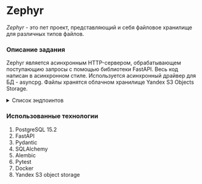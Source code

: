 # Zephyr

_Zephyr_ - это пет проект, представляющий и себя файловое хранилище для различных типов файлов.

### Описание задания

Zephyr является асинхронным HTTP-сервером, обрабатывающем поступающию запросы с помощью библиотеки FastAPI.
Весь код написан в асинхронном стиле. Используется асинхронный драйвер для БД - asyncpg.
Файлы хранятся облачном хранилище Yandex S3 Objects Storage.

<details>
<summary> Список эндпоинтов </summary>

1. Статус активности связанных сервисов.

    <details>
    <summary> Подробнее </summary>
   
   **Request**
    ```
    GET /ping
    ```
    _Получить информацию по доступности сторонних сервисов (Postgresql, S3)_

   **Response**
    ```json
    {
        "database": 1.27,
        "yandex s3": 1.89
    }
    ```
   </details>


2. Регистрация пользователя.

    <details>
    <summary> Подробнее </summary>

    **Request**
    ```
    POST /users/register
    ```
    ```json
    {
        "login": "foo",
        "password": "bar"
    }
    ```
   _Регистрация нового пользователя. Запрос принимает на вход логин и пароль для создания новой учетной записи._

    </details>


3. Авторизация пользователя.

    <details>
    <summary> Подробнее </summary>

   **Request**
    ```
    POST /users/login
    ```
    ```json
    {
        "login": "foo",
        "password": "bar"
    }
    ```
   _Запрос принимает на вход логин и пароль учетной записи и возвращает авторизационный токен._
   _Далее все запросы проверяют наличие токена в заголовках - `Authorization: Bearer <token>`_

    </details>


4. Информация о загруженных файлах.

    <details>
    <summary> Подробнее </summary>

    ```
    GET storage/
    ```
    _Вернуть информацию о ранее загруженных файлах. Доступно только авторизованному пользователю._

   **Response**
    ```json
    {
        "account_id": "AH4f99T0taONIb-OurWxbNQ6ywGRopQngc",
        "files": [
              {
                "id": "a19ad56c-d8c6-4376-b9bb-ea82f7f5a853",
                "name": "notes.txt",
                "created_ad": "2020-09-11T17:22:05Z",
                "path": "/homework/test-fodler/notes.txt",
                "size": 8512,
                "is_downloadable": true
              },
            ...
              {
                "id": "113c7ab9-2300-41c7-9519-91ecbc527de1",
                "name": "tree-picture.png",
                "created_ad": "2019-06-19T13:05:21Z",
                "path": "/homework/work-folder/environment/tree-picture.png",
                "size": 1945,
                "is_downloadable": true
              }
        ]
    }
    ```
    </details>


5. Загрузить файл в хранилище.

    <details>
    <summary> Подробнее </summary>

    ```
    POST /storage/upload
    ```
    _Метод загрузки файла в хранилище. Доступно только авторизованному пользователю._
    _Для загрузки заполняется полный путь до файла, в который будет загружен/переписан загружаемый файл._
    _Если нужные директории не существуют, то они должны быть созданы автоматически._
    _Так же есть возможность указать только путь до директории._
    _В этом случае имя создаваемого файла будет создано в соответствии с передаваемым именем файла._

    **Request**
    ```
    {
        "path": <full-path-to-file>||<path-to-folder>,
    }
    ```

   **Response**
    ```json
    {
        "id": "a19ad56c-d8c6-4376-b9bb-ea82f7f5a853",
        "name": "notes.txt",
        "created_ad": "2020-09-11T17:22:05Z",
        "path": "/homework/test-fodler/notes.txt",
        "size": 8512,
        "is_downloadable": true
    }
    ```
    </details>


6. Скачать загруженный файл.

    <details>
    <summary> Подробнее </summary>
    
    **Request**
    ```
    GET /storage/download
    ```
    _Скачивание ранее загруженного файла. Доступно только авторизованному пользователю._

   **Path parameters**
    ```
    /?path=<path-to-file>||<file-meta-id>
    ```
    _Возможность скачивания есть как по переданному пути до файла, так и по идентификатору._
    </details>

</details>

### Использованные технологии

1. PostgreSQL 15.2
2. FastAPI
3. Pydantic
4. SQLAlchemy
5. Alembic
6. Pytest
7. Docker
8. Yandex S3 object storage
